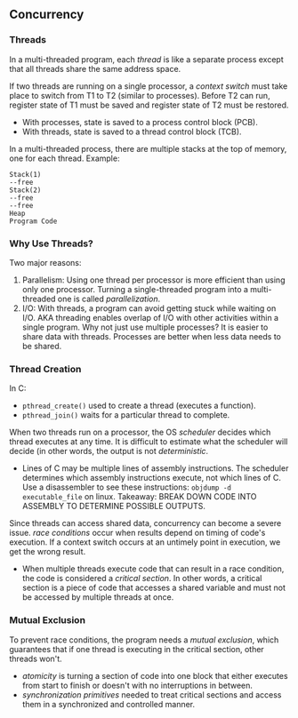 ## Concurrency

### Threads

In a multi-threaded program, each *thread* is like a separate process except
that all threads share the same address space.  

If two threads are running on a single processor, a *context switch* must take
place to switch from T1 to T2 (similar to processes). Before T2 can run, register
state of T1 must be saved and register state of T2 must be restored.  
- With processes, state is saved to a process control block (PCB).  
- With threads, state is saved to a thread control block (TCB).

In a multi-threaded process, there are multiple stacks at the top of memory, one
for each thread. Example:   
```
Stack(1)
--free
Stack(2)
--free
--free
Heap
Program Code
```

### Why Use Threads?

Two major reasons:  
1. Parallelism: Using one thread per processor is more efficient than using only
one processor. Turning a single-threaded program into a multi-threaded one is
called *parallelization*.  
2. I/O: With threads, a program can avoid getting stuck while waiting on I/O.
AKA threading enables overlap of I/O with other activities within a single
program. Why not just use multiple processes? It is easier to share data with
threads. Processes are better when less data needs to be shared.

### Thread Creation

In C:  
- `pthread_create()` used to create a thread (executes a function).  
- `pthread_join()` waits for a particular thread to complete.

When two threads run on a processor, the OS *scheduler* decides which thread
executes at any time. It is difficult to estimate what the scheduler will
decide (in other words, the output is not *deterministic*.   
- Lines of C may be multiple lines of assembly instructions. The scheduler
determines which assembly instructions execute, not which lines of C. Use a
disassembler to see these instructions: `objdump -d executable_file` on linux.
Takeaway: BREAK DOWN CODE INTO ASSEMBLY TO DETERMINE POSSIBLE OUTPUTS.   

Since threads can access shared data, concurrency can become a severe issue.
*race conditions* occur when results depend on timing of code's execution. If a
context switch occurs at an untimely point in execution, we get the wrong
result.   
- When multiple threads execute code that can result in a race condition, the
  code is considered a *critical section*. In other words, a critical section is
  a piece of code that accesses a shared variable and must not be accessed by
  multiple threads at once.

### Mutual Exclusion

To prevent race conditions, the program needs a *mutual exclusion*, which
guarantees that if one thread is executing in the critical section, other
threads won't.  
- *atomicity* is turning a section of code into one block that either executes
  from start to finish or doesn't with no interruptions in between.  
- *synchronization primitives* needed to treat critical sections and access them
  in a synchronized and controlled manner.  


